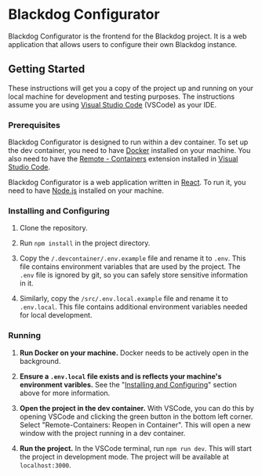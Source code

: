 # Blackdog Configurator

Blackdog Configurator is the frontend for the Blackdog project. It is a web application that allows users to configure their own Blackdog instance.

## Getting Started

These instructions will get you a copy of the project up and running on your local machine for development and testing purposes. The instructions assume you are using [Visual Studio Code](https://code.visualstudio.com/) (VSCode) as your IDE.

### Prerequisites

Blackdog Configurator is designed to run within a dev container. To set up the dev container, you need to have [Docker](https://www.docker.com/) installed on your machine. You also need to have the [Remote - Containers](https://marketplace.visualstudio.com/items?itemName=ms-vscode-remote.remote-containers) extension installed in [Visual Studio Code](https://code.visualstudio.com/).

Blackdog Configurator is a web application written in [React](https://reactjs.org/). To run it, you need to have [Node.js](https://nodejs.org/en/) installed on your machine.

### Installing and Configuring

1. Clone the repository.

2. Run `npm install` in the project directory.

3. Copy the `/.devcontainer/.env.example` file and rename it to `.env`. This file contains environment variables that are used by the project. The `.env` file is ignored by git, so you can safely store sensitive information in it.

4. Similarly, copy the `/src/.env.local.example` file and rename it to `.env.local`. This file contains additional environment variables needed for local development.

### Running

1. **Run Docker on your machine.** Docker needs to be actively open in the background.

2. **Ensure a `.env.local` file exists and is reflects your machine's environment varibles.** See the "[Installing and Configuring](#installing-and-configuring)" section above for more information.

3. **Open the project in the dev container.** With VSCode, you can do this by opening VSCode and clicking the green button in the bottom left corner. Select "Remote-Containers: Reopen in Container". This will open a new window with the project running in a dev container.

4. **Run the project.** In the VSCode terminal, run `npm run dev`. This will start the project in development mode. The project will be available at `localhost:3000`.

